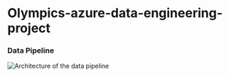 # Olympics-azure-data-engineering-project



###  Data Pipeline
![Architecture of the data pipeline](https://github.com/KirandeepMarala/Olympics-azure-data-engineering-project/blob/main/Images/pipeline.gif)

